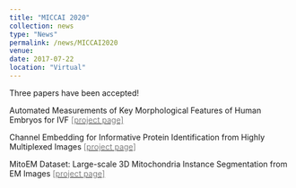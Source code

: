```yaml
---
title: "MICCAI 2020"
collection: news
type: "News"
permalink: /news/MICCAI2020
venue: 
date: 2017-07-22
location: "Virtual"
---
```


Three papers have been accepted! 

Automated Measurements of Key Morphological Features of Human Embryos for IVF [<span style="color:grey">[project page]</span>](https://wdjang.github.io/miccai2020-ivf.github.io/) 

Channel Embedding for Informative Protein Identification from Highly Multiplexed Images [<span style="color:grey">[project page]</span>](https://sabdelmagid.github.io/miccai2020-project/) 

MitoEM Dataset: Large-scale 3D Mitochondria Instance Segmentation from EM Images [<span style="color:grey">[project page]</span>](https://donglaiw.github.io/page/mitoEM/index.html)
